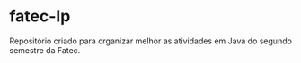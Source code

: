 # fatec-lp
Repositório criado para organizar melhor as atividades em Java do segundo semestre da Fatec.
